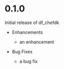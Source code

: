 # 0.1.0

Initial release of df_chefdk

* Enhancements
  * an enhancement

* Bug Fixes
  * a bug fix
